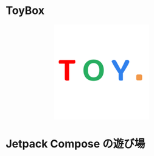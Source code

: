 # ToyBox

<p align="center">
  <img src="https://github.com/kako351/ToyBox/blob/main/images/logo.png" width=250 />
</p>

# Jetpack Compose の遊び場
